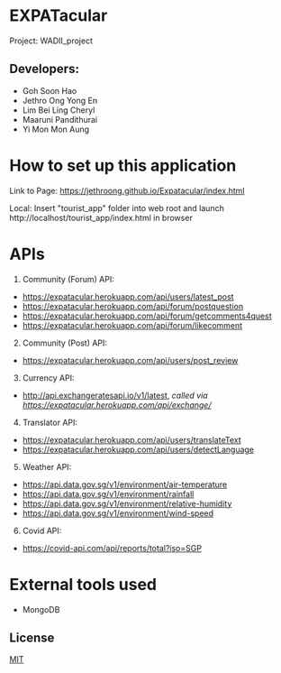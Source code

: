 # EXPATacular
Project: WADII_project

## Developers:
- Goh Soon Hao
- Jethro Ong Yong En
- Lim Bei Ling Cheryl
- Maaruni Pandithurai
- Yi Mon Mon Aung

# How to set up this application
Link to Page:
https://jethroong.github.io/Expatacular/index.html

Local:
Insert "tourist_app" folder into web root and launch http://localhost/tourist_app/index.html in browser

# APIs 

1. Community (Forum) API:
- https://expatacular.herokuapp.com/api/users/latest_post
- https://expatacular.herokuapp.com/api/forum/postquestion
- https://expatacular.herokuapp.com/api/forum/getcomments4quest
- https://expatacular.herokuapp.com/api/forum/likecomment

2. Community (Post) API:
- https://expatacular.herokuapp.com/api/users/post_review

3. Currency API:
- http://api.exchangeratesapi.io/v1/latest, *called via https://expatacular.herokuapp.com/api/exchange/*

4. Translator API:
- https://expatacular.herokuapp.com/api/users/translateText
- https://expatacular.herokuapp.com/api/users/detectLanguage

5. Weather API: 
- https://api.data.gov.sg/v1/environment/air-temperature
- https://api.data.gov.sg/v1/environment/rainfall
- https://api.data.gov.sg/v1/environment/relative-humidity
- https://api.data.gov.sg/v1/environment/wind-speed

6. Covid API:
- https://covid-api.com/api/reports/total?iso=SGP

# External tools used
- MongoDB 


## License
[MIT](https://choosealicense.com/licenses/mit/)
